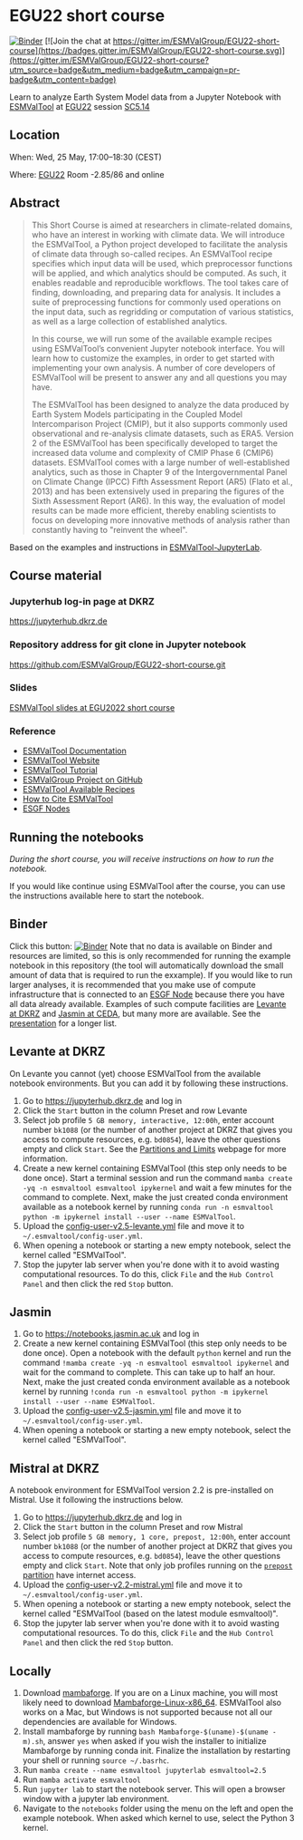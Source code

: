 # EGU22 short course

[![Binder](https://mybinder.org/badge_logo.svg)](https://mybinder.org/v2/gh/ESMValGroup/EGU22-short-course/main?labpath=notebooks%2FIntroduction_to_ESMValTool.ipynb)
[![Join the chat at https://gitter.im/ESMValGroup/EGU22-short-course](https://badges.gitter.im/ESMValGroup/EGU22-short-course.svg)](https://gitter.im/ESMValGroup/EGU22-short-course?utm_source=badge&utm_medium=badge&utm_campaign=pr-badge&utm_content=badge)

Learn to analyze Earth System Model data from a Jupyter Notebook with [ESMValTool](https://docs.esmvaltool.org) at [EGU22](https://www.egu22.eu/) session [SC5.14](https://meetingorganizer.copernicus.org/EGU22/session/43187)

## Location

When: Wed, 25 May, 17:00–18:30 (CEST)

Where: [EGU22](https://www.egu22.eu/) Room -2.85/86 and online

## Abstract
> This Short Course is aimed at researchers in climate-related domains, who have an interest in working with climate data. We will introduce the ESMValTool, a Python project developed to facilitate the analysis of climate data through so-called recipes. An ESMValTool recipe specifies which input data will be used, which preprocessor functions will be applied, and which analytics should be computed. As such, it enables readable and reproducible workflows. The tool takes care of finding, downloading, and preparing data for analysis. It includes a suite of preprocessing functions for commonly used operations on the input data, such as regridding or computation of various statistics, as well as a large collection of established analytics.
>
> In this course, we will run some of the available example recipes using ESMValTool’s convenient Jupyter notebook interface. You will learn how to customize the examples, in order to get started with implementing your own analysis. A number of core developers of ESMValTool will be present to answer any and all questions you may have.
>
> The ESMValTool has been designed to analyze the data produced by Earth System Models participating in the Coupled Model Intercomparison Project (CMIP), but it also supports commonly used observational and re-analysis climate datasets, such as ERA5. Version 2 of the ESMValTool has been specifically developed to target the increased data volume and complexity of CMIP Phase 6 (CMIP6) datasets. ESMValTool comes with a large number of well-established analytics, such as those in Chapter 9 of the Intergovernmental Panel on Climate Change (IPCC) Fifth Assessment Report (AR5) (Flato et al., 2013) and has been extensively used in preparing the figures of the Sixth Assessment Report (AR6). In this way, the evaluation of model results can be made more efficient, thereby enabling scientists to focus on developing more innovative methods of analysis rather than constantly having to "reinvent the wheel".

Based on the examples and instructions in [ESMValTool-JupyterLab](https://github.com/ESMValGroup/ESMValTool-JupyterLab).

## Course material

### Jupyterhub log-in page at DKRZ

https://jupyterhub.dkrz.de

### Repository address for git clone in Jupyter notebook

https://github.com/ESMValGroup/EGU22-short-course.git

### Slides 

[ESMValTool slides at EGU2022 short course](./esmvaltool_slides_EGU2022_short_course.pdf)

### Reference

- [ESMValTool Documentation](https://docs.esmvaltool.org/en/latest/)
- [ESMValTool Website](https://www.esmvaltool.org/)
- [ESMValTool Tutorial](https://esmvalgroup.github.io/ESMValTool_Tutorial/index.html)
- [ESMValGroup Project on GitHub](https://github.com/ESMValGroup)
- [ESMValTool Available Recipes](https://docs.esmvaltool.org/en/latest/recipes/index.html)
- [How to Cite ESMValTool](https://www.esmvaltool.org/references.html)
- [ESGF Nodes](https://esgf.llnl.gov/nodes.html)

## Running the notebooks

*During the short course, you will receive instructions on how to run the notebook.*

If you would like continue using ESMValTool after the course, you can use the instructions available here to start the notebook.

## Binder

Click this button: [![Binder](https://mybinder.org/badge_logo.svg)](https://mybinder.org/v2/gh/ESMValGroup/EGU22-short-course/main?labpath=notebooks%2F1_Introduction_to_ESMValTool.ipynb)
Note that no data is available on Binder and resources are limited, so this is only recommended for running the example notebook in this repository (the tool will automatically download the small amount of data that is required to run the exxample).
If you would like to run larger analyses, it is recommended that you make use of compute infrastructure that is connected to an [ESGF Node](https://esgf.llnl.gov/nodes.html) because there you have all data already available.
Examples of such compute facilities are [Levante at DKRZ](#Levante-at-DKRZ) and [Jasmin at CEDA](#Jasmin), but many more are available. See the [presentation](./esmvaltool_slides_EGU2022_short_course.pdf) for a longer list.

## Levante at DKRZ

On Levante you cannot (yet) choose ESMValTool from the available notebook environments. But you can add it by following these instructions.

1. Go to https://jupyterhub.dkrz.de and log in
2. Click the `Start` button in the column Preset and row Levante
3. Select job profile `5 GB memory, interactive, 12:00h`, enter account number `bk1088` (or the number of another project at DKRZ that gives you access to compute resources, e.g. `bd0854`), leave the other questions empty and click `Start`. See the [Partitions and Limits](https://docs.dkrz.de/doc/levante/running-jobs/partitions-and-limits.html) webpage for more information.
4. Create a new kernel containing ESMValTool (this step only needs to be done once). Start a terminal session and run the command `mamba create -yq -n esmvaltool esmvaltool ipykernel` and wait a few minutes for the command to complete. Next, make the just created conda environment available as a notebook kernel by running `conda run -n esmvaltool python -m ipykernel install --user --name ESMValTool`.
5. Upload the [config-user-v2.5-levante.yml](config-user-v2.5-levante.yml) file and move it to `~/.esmvaltool/config-user.yml`.
6. When opening a notebook or starting a new empty notebook, select the kernel called "ESMValTool".
7. Stop the jupyter lab server when you're done with it to avoid wasting computational resources. To do this, click `File` and the `Hub Control Panel` and then click the red `Stop` button.

## Jasmin

1. Go to https://notebooks.jasmin.ac.uk and log in
4. Create a new kernel containing ESMValTool (this step only needs to be done once). Open a notebook with the default `python` kernel and run the command `!mamba create -yq -n esmvaltool esmvaltool ipykernel` and wait for the command to complete. This can take up to half an hour. Next, make the just created conda environment available as a notebook kernel by running `!conda run -n esmvaltool python -m ipykernel install --user --name ESMValTool`.
5. Upload the [config-user-v2.5-jasmin.yml](config-user-v2.5-jasmin.yml) file and move it to `~/.esmvaltool/config-user.yml`.
6. When opening a notebook or starting a new empty notebook, select the kernel called "ESMValTool".

## Mistral at DKRZ

A notebook environment for ESMValTool version 2.2 is pre-installed on Mistral. Use it following the instructions below.

1. Go to https://jupyterhub.dkrz.de and log in
2. Click the `Start` button in the column Preset and row Mistral
3. Select job profile `5 GB memory, 1 core, prepost, 12:00h`, enter account number `bk1088` (or the number of another project at DKRZ that gives you access to compute resources, e.g. `bd0854`), leave the other questions empty and click `Start`. Note that only job profiles running on the [`prepost` partition](https://docs.dkrz.de/doc/mistral/running-jobs/partitions-and-limits.html) have internet access.
4. Upload the [config-user-v2.2-mistral.yml](config-user-v2.2-mistral.yml) file and move it to `~/.esmvaltool/config-user.yml`.
5. When opening a notebook or starting a new empty notebook, select the kernel called "ESMValTool (based on the latest module esmvaltool)".
6. Stop the jupyter lab server when you're done with it to avoid wasting computational resources. To do this, click `File` and the `Hub Control Panel` and then click the red `Stop` button.

## Locally

1. Download [mambaforge](https://github.com/conda-forge/miniforge#mambaforge). If you are on a Linux machine, you will most likely need to download [Mambaforge-Linux-x86_64](https://github.com/conda-forge/miniforge/releases/latest/download/Mambaforge-Linux-x86_64.sh). ESMValTool also works on a Mac, but Windows is not supported because not all our dependencies are available for Windows.
2. Install mambaforge by running `bash Mambaforge-$(uname)-$(uname -m).sh`, answer `yes` when asked if you wish the installer to initialize Mambaforge by running conda init. Finalize the installation by restarting your shell or running `source ~/.basrhc`.
3. Run `mamba create --name esmvaltool jupyterlab esmvaltool=2.5`
4. Run `mamba activate esmvaltool`
5. Run `jupyter lab` to start the notebook server. This will open a browser window with a jupyter lab environment.
6. Navigate to the `notebooks` folder using the menu on the left and open the example notebook. When asked which kernel to use, select the Python 3 kernel.
